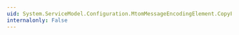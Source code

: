 ```yaml
---
uid: System.ServiceModel.Configuration.MtomMessageEncodingElement.CopyFrom(System.ServiceModel.Configuration.ServiceModelExtensionElement)
internalonly: False
---
```

